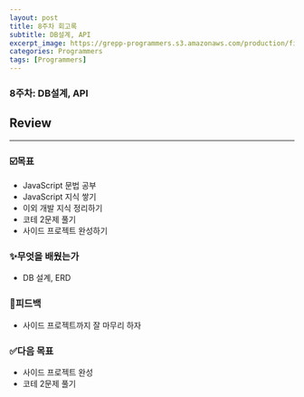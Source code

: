 ```yaml
---
layout: post
title: 8주차 회고록
subtitle: DB설계, API
excerpt_image: https://grepp-programmers.s3.amazonaws.com/production/file_resource/6737/Dev_Thumnail_Web_Full_Stack_4th.png
categories: Programmers
tags: [Programmers]
---
```


### 8주차:  DB설계, API

## Review

---

### ☑️목표

- JavaScript 문법 공부
- JavaScript 지식 쌓기
- 이외 개발 지식 정리하기
- 코테 2문제 풀기
- 사이드 프로젝트 완성하기

### ✨무엇을 배웠는가

- DB 설계, ERD

### 💬피드백

- 사이드 프로젝트까지 잘 마무리 하자

### ✅다음 목표

- 사이드 프로젝트 완성
- 코테 2문제 풀기